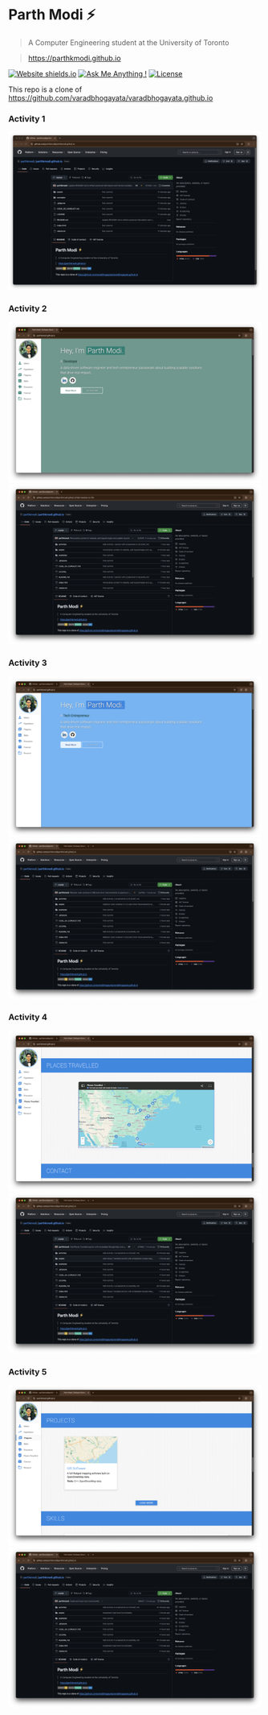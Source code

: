 # Parth Modi ⚡️ 
> A Computer Engineering student at the University of Toronto

> https://parthkmodi.github.io

[![Website shields.io](https://img.shields.io/badge/website-up-yellow)](http://parthkmodi.github.io/)
[![Ask Me Anything !](https://img.shields.io/badge/ask%20me-linkedin-1abc9c.svg)](https://www.linkedin.com/in/parthmodica/)
[![License](http://img.shields.io/:license-mit-blue.svg?style=flat-square)](http://badges.mit-license.org)

This repo is a clone of https://github.com/varadbhogayata/varadbhogayata.github.io

### Activity 1
![Activity 1 Repo Screenshot](activities/activity1-repo.png)

### Activity 2
![Activity 2 Website Screenshot](activities/activity2-website.png)
![Activity 2 Repo Screenshot](activities/activity2-repo.png)

### Activity 3
![Activity 3 Website Screenshot](activities/activity3-website.png)
![Activity 3 Repo Screenshot](activities/activity3-repo.png)

### Activity 4
![Activity 4 Website Screenshot](activities/activity4-website.png)
![Activity 4 Repo Screenshot](activities/activity4-repo.png)

### Activity 5
![Activity 5 Website Screenshot](activities/activity5-website.png)
![Activity 5 Repo Screenshot](activities/activity5-repo.png)